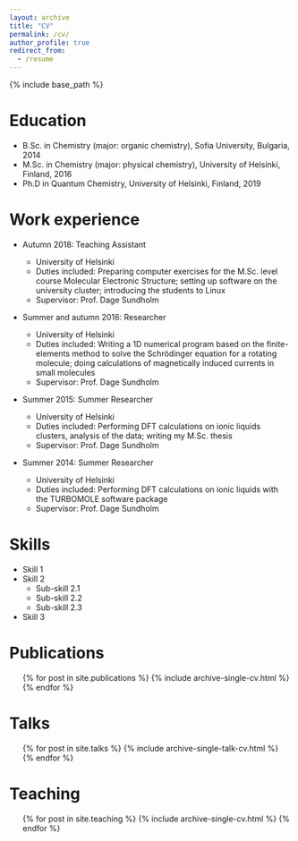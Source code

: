 ```yaml
---
layout: archive
title: "CV"
permalink: /cv/
author_profile: true
redirect_from:
  - /resume
---
```


{% include base_path %}

Education
======
* B.Sc. in Chemistry (major: organic chemistry), Sofia University, Bulgaria, 2014
* M.Sc. in Chemistry (major: physical chemistry), University of Helsinki, Finland, 2016
* Ph.D in Quantum Chemistry, University of Helsinki, Finland, 2019  

Work experience
======
* Autumn 2018: Teaching Assistant
  * University of Helsinki
  * Duties included: Preparing computer exercises for the M.Sc. level course Molecular Electronic Structure; setting up software on the university cluster; introducing the students to Linux
  * Supervisor: Prof. Dage Sundholm

* Summer and autumn 2016: Researcher
  * University of Helsinki
  * Duties included: Writing a 1D numerical program based on the finite-elements method to solve the Schrödinger equation for a rotating molecule; doing calculations of magnetically induced currents in small molecules
  * Supervisor: Prof. Dage Sundholm
  
* Summer 2015: Summer Researcher
  * University of Helsinki
  * Duties included: Performing DFT calculations on ionic liquids clusters, analysis of the data; writing my M.Sc. thesis
  * Supervisor: Prof. Dage Sundholm
  
* Summer 2014: Summer Researcher
  * University of Helsinki
  * Duties included: Performing DFT calculations on ionic liquids with the TURBOMOLE software package
  * Supervisor: Prof. Dage Sundholm
  
Skills
======
* Skill 1
* Skill 2
  * Sub-skill 2.1
  * Sub-skill 2.2
  * Sub-skill 2.3
* Skill 3

Publications
======
  <ul>{% for post in site.publications %}
    {% include archive-single-cv.html %}
  {% endfor %}</ul>
  
Talks
======
  <ul>{% for post in site.talks %}
    {% include archive-single-talk-cv.html %}
  {% endfor %}</ul>
  
Teaching
======
  <ul>{% for post in site.teaching %}
    {% include archive-single-cv.html %}
  {% endfor %}</ul>
  
